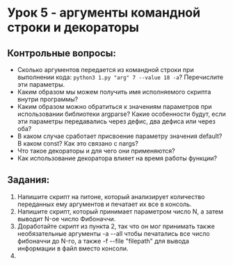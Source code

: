 # Урок 5 - аргументы командной строки и декораторы
## Контрольные вопросы:
- Сколько аргументов передается из командной строки при выполнении кода: `python3 1.py "arg" 7 --value 18 -a`? Перечислите эти параметры.
- Каким образом мы можем получить имя исполняемого скрипта внутри программы?
- Каким образом можно обратиться к значениям параметров при использовании библиотеки argparse? Какие особенности будут, если эти параметры передавались через дефис, два дефиса или через оба?
- В каком случае сработает присвоение параметру значения default? В каком const? Как это связано с nargs?
- Что такое декораторы и для чего они применяются?
- Как использование декоратора влияет на время работы функции?
 

## Задания:
1) Напишите скрипт на питоне, который анализирует количество переданных ему аргументов и печатает их все в консоль.
2) Напишите скрипт, который принимает параметром число N, а затем выводит N-ое число Фибоначчи.
3) Доработайте скрипт из пункта 2, так что он мог принимать также необязательные аргументы -a --all чтобы печатались все число фибоначчи до N-го, а также -f --file "filepath" для вывода информации в файл вместо консоли.
4) 
